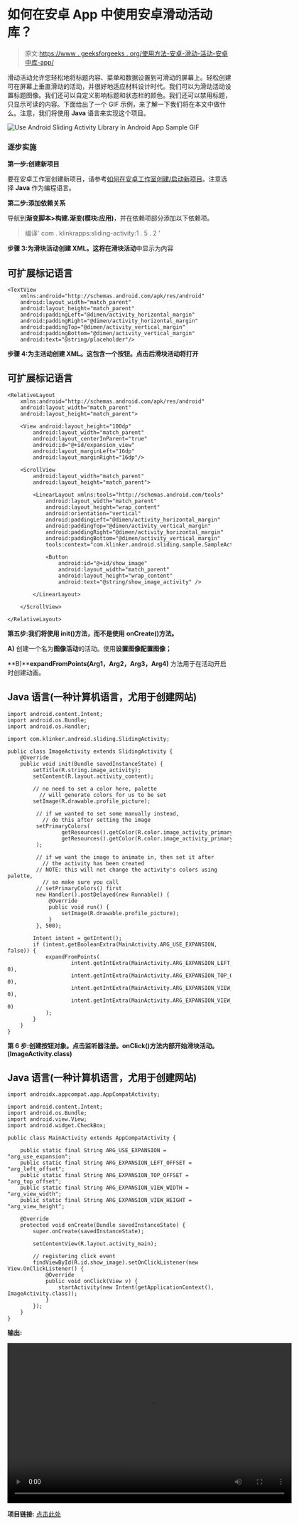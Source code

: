 # 如何在安卓 App 中使用安卓滑动活动库？

> 原文:[https://www . geeksforgeeks . org/使用方法-安卓-滑动-活动-安卓中库-app/](https://www.geeksforgeeks.org/how-to-use-android-sliding-activity-library-in-android-app/)

滑动活动允许您轻松地将标题内容、菜单和数据设置到可滑动的屏幕上。轻松创建可在屏幕上垂直滑动的活动，并很好地适应材料设计时代。我们可以为滑动活动设置标题图像。我们还可以自定义影响标题和状态栏的颜色。我们还可以禁用标题，只显示可读的内容。下面给出了一个 GIF 示例，来了解一下我们将在本文中做什么。注意，我们将使用 **Java** 语言来实现这个项目。

![Use Android Sliding Activity Library in Android App Sample GIF](img/92bb0d80175ccf1848b00ef73c91e2d6.png)

### 逐步实施

**第一步:创建新项目**

要在安卓工作室创建新项目，请参考[如何在安卓工作室创建/启动新项目](https://www.geeksforgeeks.org/android-how-to-create-start-a-new-project-in-android-studio/)。注意选择 **Java** 作为编程语言。

**第二步:添加依赖关系**

导航到**渐变脚本>构建.渐变(模块:应用)**，并在依赖项部分添加以下依赖项。

> 编译' com . klinkrapps:sliding-activity:1 . 5 . 2 '

**步骤 3:为滑块活动创建 XML。这将在滑块活动**中显示为内容

## 可扩展标记语言

```
<TextView 
    xmlns:android="http://schemas.android.com/apk/res/android"
    android:layout_width="match_parent"
    android:layout_height="match_parent"
    android:paddingLeft="@dimen/activity_horizontal_margin"
    android:paddingRight="@dimen/activity_horizontal_margin"
    android:paddingTop="@dimen/activity_vertical_margin"
    android:paddingBottom="@dimen/activity_vertical_margin"
    android:text="@string/placeholder"/>
```

**步骤 4:为主活动创建 XML。这包含一个按钮。点击后滑块活动将打开**

## 可扩展标记语言

```
<RelativeLayout 
    xmlns:android="http://schemas.android.com/apk/res/android"
    android:layout_width="match_parent"
    android:layout_height="match_parent">

    <View android:layout_height="100dp"
        android:layout_width="match_parent"
        android:layout_centerInParent="true"
        android:id="@+id/expansion_view"
        android:layout_marginLeft="16dp"
        android:layout_marginRight="16dp"/>

    <ScrollView
        android:layout_width="match_parent"
        android:layout_height="match_parent">

        <LinearLayout xmlns:tools="http://schemas.android.com/tools"
            android:layout_width="match_parent"
            android:layout_height="wrap_content"
            android:orientation="vertical"
            android:paddingLeft="@dimen/activity_horizontal_margin"
            android:paddingTop="@dimen/activity_vertical_margin"
            android:paddingRight="@dimen/activity_horizontal_margin"
            android:paddingBottom="@dimen/activity_vertical_margin"
            tools:context="com.klinker.android.sliding.sample.SampleActivity">

            <Button
                android:id="@+id/show_image"
                android:layout_width="match_parent"
                android:layout_height="wrap_content"
                android:text="@string/show_image_activity" />

        </LinearLayout>

    </ScrollView>

</RelativeLayout>
```

**第五步:我们将使用 init()方法，而不是使用** **onCreate()方法。**

**A)** 创建一个名为**图像活动**的活动。使用**设置图像配置图像；**

**B)****expandFromPoints(Arg1，Arg2，Arg3，Arg4)** 方法用于在活动开启时创建动画。

## Java 语言(一种计算机语言，尤用于创建网站)

```
import android.content.Intent;
import android.os.Bundle;
import android.os.Handler;

import com.klinker.android.sliding.SlidingActivity;

public class ImageActivity extends SlidingActivity {
    @Override
    public void init(Bundle savedInstanceState) {
        setTitle(R.string.image_activity);
        setContent(R.layout.activity_content);

        // no need to set a color here, palette
          // will generate colors for us to be set
        setImage(R.drawable.profile_picture);

         // if we wanted to set some manually instead,
           // do this after setting the image
         setPrimaryColors(
                 getResources().getColor(R.color.image_activity_primary),
                 getResources().getColor(R.color.image_activity_primary_dark)
         );

         // if we want the image to animate in, then set it after
           // the activity has been created
         // NOTE: this will not change the activity's colors using palette,
           // so make sure you call
         // setPrimaryColors() first
         new Handler().postDelayed(new Runnable() {
             @Override
             public void run() {
                 setImage(R.drawable.profile_picture);
             }
         }, 500);

        Intent intent = getIntent();
        if (intent.getBooleanExtra(MainActivity.ARG_USE_EXPANSION, false)) {
            expandFromPoints(
                    intent.getIntExtra(MainActivity.ARG_EXPANSION_LEFT_OFFSET, 0),
                    intent.getIntExtra(MainActivity.ARG_EXPANSION_TOP_OFFSET, 0),
                    intent.getIntExtra(MainActivity.ARG_EXPANSION_VIEW_WIDTH, 0),
                    intent.getIntExtra(MainActivity.ARG_EXPANSION_VIEW_HEIGHT, 0)
            );
        }
    }
}
```

**第 6 步:创建按钮对象。点击监听器注册。onClick()方法内部开始滑块活动。(ImageActivity.class)**

## Java 语言(一种计算机语言，尤用于创建网站)

```
import androidx.appcompat.app.AppCompatActivity;

import android.content.Intent;
import android.os.Bundle;
import android.view.View;
import android.widget.CheckBox;

public class MainActivity extends AppCompatActivity {

    public static final String ARG_USE_EXPANSION = "arg_use_expansion";
    public static final String ARG_EXPANSION_LEFT_OFFSET = "arg_left_offset";
    public static final String ARG_EXPANSION_TOP_OFFSET = "arg_top_offset";
    public static final String ARG_EXPANSION_VIEW_WIDTH = "arg_view_width";
    public static final String ARG_EXPANSION_VIEW_HEIGHT = "arg_view_height";

    @Override
    protected void onCreate(Bundle savedInstanceState) {
        super.onCreate(savedInstanceState);

        setContentView(R.layout.activity_main);

        // registering click event
        findViewById(R.id.show_image).setOnClickListener(new View.OnClickListener() {
            @Override
            public void onClick(View v) {
                startActivity(new Intent(getApplicationContext(), ImageActivity.class));
            }
        });
    }
}
```

**输出:**

<video class="wp-video-shortcode" id="video-670105-1" width="640" height="360" preload="metadata" controls=""><source type="video/mp4" src="https://media.geeksforgeeks.org/wp-content/uploads/20210812231405/20210812-221103-720x1480.mp4?_=1">[https://media.geeksforgeeks.org/wp-content/uploads/20210812231405/20210812-221103-720x1480.mp4](https://media.geeksforgeeks.org/wp-content/uploads/20210812231405/20210812-221103-720x1480.mp4)</video>

**项目链接:** [点击此处](https://media.geeksforgeeks.org/wp-content/cdn-uploads/20210827003326/GfgSliding-main.zip)